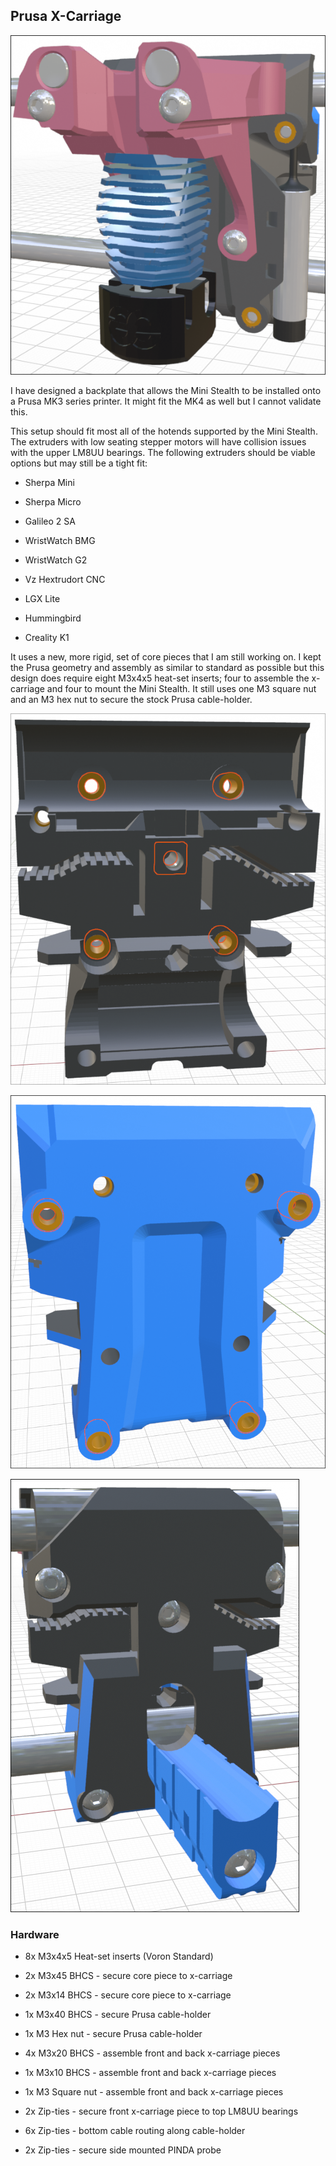 ## Prusa X-Carriage

![Prusa1](Prusa_PINDA.png)

I have designed a backplate that allows the Mini Stealth to be installed onto a Prusa MK3 series printer. It might fit the MK4 as well but I cannot validate this.

This setup should fit most all of the hotends supported by the Mini Stealth. The extruders with low seating stepper motors will have collision issues with the upper LM8UU bearings. The following extruders should be viable options but may still be a tight fit:

- Sherpa Mini

- Sherpa Micro

- Galileo 2 SA

- WristWatch BMG

- WristWatch G2

- Vz Hextrudort CNC

- LGX Lite

- Hummingbird

- Creality K1

It uses a new, more rigid, set of core pieces that I am still working on. I kept the Prusa geometry and assembly as similar to standard as possible but this design does require eight M3x4x5 heat-set inserts; four to assemble the x-carriage and four to mount the Mini Stealth. It still uses one M3 square nut and an M3 hex nut to secure the stock Prusa cable-holder.

![Heat-Set Inserts 1](Prusa_Heatset_Inserts_Back.png)

![Heat-Set Inserts 2](Prusa_Heatset_Inserts_Front.png)

![Assembled Rear View](Prusa_Assembled_Rear.png)

### Hardware

- 8x M3x4x5 Heat-set inserts (Voron Standard)

- 2x M3x45 BHCS - secure core piece to x-carriage

- 2x M3x14 BHCS - secure core piece to x-carriage

- 1x M3x40 BHCS - secure Prusa cable-holder

- 1x M3 Hex nut - secure Prusa cable-holder

- 4x M3x20 BHCS - assemble front and back x-carriage pieces

- 1x M3x10 BHCS - assemble front and back x-carriage pieces

- 1x M3 Square nut - assemble front and back x-carriage pieces

- 2x Zip-ties - secure front x-carriage piece to top LM8UU bearings

- 6x Zip-ties - bottom cable routing along cable-holder

- 2x Zip-ties - secure side mounted PINDA probe
